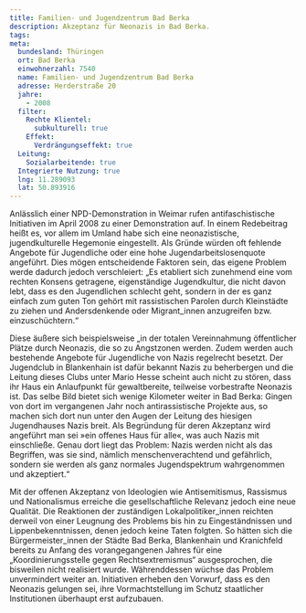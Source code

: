 ```yaml
---
title: Familien- und Jugendzentrum Bad Berka
description: Akzeptanz für Neonazis in Bad Berka.
tags:
meta:
  bundesland: Thüringen
  ort: Bad Berka
  einwohnerzahl: 7540
  name: Familien- und Jugendzentrum Bad Berka
  adresse: Herderstraße 20
  jahre: 
    - 2008
  filter:
    Rechte Klientel:
      subkulturell: true
    Effekt:
      Verdrängungseffekt: true
  Leitung:
    Sozialarbeitende: true
  Integrierte Nutzung: true
  lng: 11.289093
  lat: 50.893916
---
```


Anlässlich einer NPD-Demonstration in Weimar rufen antifaschistische Initiativen im April 2008 zu einer Demonstration auf. In einem Redebeitrag heißt es, vor allem im Umland habe sich eine neonazistische, jugendkulturelle Hegemonie eingestellt. Als Gründe würden oft fehlende Angebote für Jugendliche oder eine hohe Jugendarbeitslosenquote angeführt. Dies mögen entscheidende Faktoren sein, das eigene Problem werde dadurch jedoch verschleiert: „Es etabliert sich zunehmend eine vom rechten Konsens getragene, eigenständige Jugendkultur, die nicht davon lebt, dass es den Jugendlichen schlecht geht, sondern in der es ganz einfach zum guten Ton gehört mit rassistischen Parolen durch Kleinstädte zu ziehen und Andersdenkende oder Migrant_innen anzugreifen bzw. einzuschüchtern.“

Diese äußere sich beispielsweise „in der totalen Vereinnahmung öffentlicher Plätze durch Neonazis, die so zu Angstzonen werden. Zudem werden auch bestehende Angebote für Jugendliche von Nazis regelrecht besetzt. Der Jugendclub in Blankenhain ist dafür bekannt Nazis zu beherbergen und die Leitung dieses Clubs unter Mario Hesse scheint auch nicht zu stören, dass ihr Haus ein Anlaufpunkt für gewaltbereite, teilweise vorbestrafte Neonazis ist. Das selbe Bild bietet sich wenige Kilometer weiter in Bad Berka: Gingen von dort im vergangenen Jahr noch antirassistische Projekte aus, so machen sich dort nun unter den Augen der Leitung des hiesigen Jugendhauses Nazis breit. Als Begründung für deren Akzeptanz wird angeführt man sei »ein offenes Haus für alle«, was auch Nazis mit einschließe. Genau dort liegt das Problem: Nazis werden nicht als das Begriffen, was sie sind, nämlich menschenverachtend und gefährlich, sondern sie werden als ganz normales Jugendspektrum wahrgenommen und akzeptiert.“

Mit der offenen Akzeptanz von Ideologien wie Antisemitismus, Rassismus und Nationalismus erreiche die gesellschaftliche Relevanz jedoch eine neue Qualität. Die Reaktionen der zuständigen Lokalpolitiker_innen reichten derweil von einer Leugnung des Problems bis hin zu Eingeständnissen und Lippenbekenntnissen, denen jedoch keine Taten folgten. So hätten sich die Bürgermeister_innen der Städte Bad Berka, Blankenhain und Kranichfeld bereits zu Anfang des vorangegangenen Jahres für eine „Koordinierungsstelle gegen Rechtsextremismus“ ausgesprochen, die bisweilen nicht realisiert wurde. Währenddessen wüchse das Problem unvermindert weiter an. Initiativen erheben den Vorwurf, dass es den Neonazis gelungen sei, ihre Vormachtstellung im Schutz staatlicher Institutionen überhaupt erst aufzubauen.